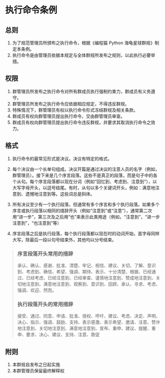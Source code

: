 # 执行命令条例

## 总则

1. 为了规范管理员所颁布之执行命令，根据《编程猫 Python 海龟星球群规》制定本条例。
2. 执行命令是由管理员依据本规定与全体群规所发布之规则，以此执行必要举措。

## 权限

1. 群管理员所发布之执行命令对所有群成员执行强制约束力，群成员有义务遵守。
2. 群管理员所发布之执行命令应依据相应规定，不得违反群规。
3. 特殊情况下，群管理员有权以执行命令形式冻结群规及相关条款。
4. 群成员有权向群管理员提出执行命令，交由群管理员审查。
5. 群成员有权向群管理员提出执行命令违反群规，并要求其取消执行命令之效力。

## 格式

1. 执行命令的最常见形式是决议。决议有特定的格式。

2. 每个决议由一个长单句组成。决议开篇是通过决议的注意人员的名字（例如，群管理员）。接下来是几个序言段落。这些不是真正的段落，而是句子中的各个从句。每个序言段落都以现在分词（例如“回忆到、考虑到、注意到”），以大写字母开头，以逗号结尾。有时，从句以多个关键词开头，例如：满意地注意到、遗憾地注意到等。这些词总是斜体。

3. 所有决议至少有一个执行段落，但通常有多个序言和多个执行段落。如果多个序言或执行段落以相同的措辞开头（例如“注意到”或“注意”），通常第二次用“进一步”，第三次及之后用“也”来表示此类用途（例如，“注意到”，“进一步注意到”，“也注意到”等）

4. 序言段落之后是执行段落，每个执行段落都以现在时的动词开始，首字母同样大写，除最后一段以句号结束外，其他均以分号结束。

> ### 序言段落开头常用的措辞
>
> 承认、确认、感谢、批准、清楚、牢记、相信、建议、关切、了解、意识到、考虑到、确信、希望、强调、期待、表示、十分清楚、根据、已经通过、已经考虑、已经注意到、已经审查、谨慎地注意到、赞成地注意到、关切地注意到、满意地注意到、观察到、意识到、回顾、承认、寻求、考虑、强调、欢迎、然而。
>
> ### 执行段落开头的常用措辞
>
> 接受、通过、同意、申请、批准、授权、呼吁、建议、考虑、决定、声明、决心、指示、强调、鼓励、支持、表示感激、表示希望、邀请、注意、赞许地注意到、关切地注意到、满意地注意到、宣布、重申、建议、提醒、重申、要求、决心、建议、支持、注意、敦促

## 附则

1. 本群规自发布之日起实施
2. 本群管理员保留最终解释权
